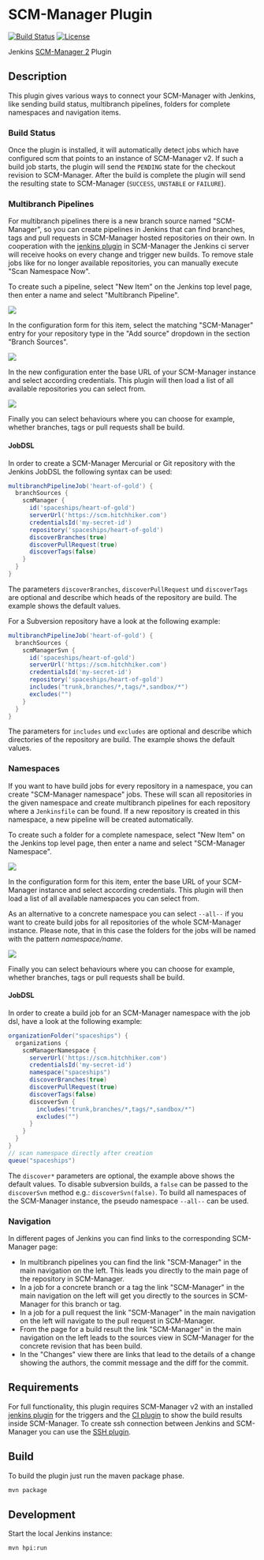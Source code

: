# SCM-Manager Plugin
[![Build Status](https://ci.jenkins.io/buildStatus/icon?job=Plugins%2Fscm-manager-plugin%2Fmaster)](https://ci.jenkins.io/job/Plugins/job/scm-manager-plugin/job/master/)
[![License](https://img.shields.io/github/license/jenkinsci/github-plugin.svg)](LICENSE)

Jenkins [SCM-Manager 2](https://www.scm-manager.org/) Plugin

## Description

This plugin gives various ways to connect your SCM-Manager with Jenkins, like sending build status, multibranch
pipelines, folders for complete namespaces and navigation items.

### Build Status
Once the plugin is installed, it will automatically detect jobs which have configured scm that points to an instance
of SCM-Manager v2. If such a build job starts, the plugin will send the `PENDING` state for the checkout revision to
SCM-Manager. After the build is complete the plugin will send the resulting state to SCM-Manager (`SUCCESS`, `UNSTABLE`
or `FAILURE`).

### Multibranch Pipelines
For multibranch pipelines there is a new branch source named "SCM-Manager", so you can create pipelines in Jenkins that
can find branches, tags and pull requests in SCM-Manager hosted repositories on their own. In cooperation with the
[jenkins plugin](https://www.scm-manager.org/plugins/scm-jenkins-plugin/) in SCM-Manager the Jenkins ci server will receive hooks on
every change and trigger new builds.
To remove stale jobs like for no longer available repositories, you can manually execute "Scan Namespace Now".

To create such a pipeline, select "New Item" on the Jenkins top level page, then enter a name and select "Multibranch
Pipeline".

![](docs/de/assets/select-multibranch-pipeline.png)

In the configuration form for this item, select the matching "SCM-Manager" entry for your repository type in the "Add
source" dropdown in the section "Branch Sources".

![](docs/de/assets/config-multibranch-pipeline-source.png)

In the new configuration enter the base URL of your SCM-Manager instance and select according credentials. This
plugin will then load a list of all available repositories you can select from.

![](docs/de/assets/config-multibranch-pipeline.png)

Finally you can select behaviours where you can choose for example, whether branches, tags or pull requests shall be
build.

#### JobDSL

In order to create a SCM-Manager Mercurial or Git repository with the Jenkins JobDSL the following syntax can be used:

```groovy
multibranchPipelineJob('heart-of-gold') {
  branchSources {
    scmManager {
      id('spaceships/heart-of-gold')
      serverUrl('https://scm.hitchhiker.com')
      credentialsId('my-secret-id')
      repository('spaceships/heart-of-gold')
      discoverBranches(true)
      discoverPullRequest(true)
      discoverTags(false)
    }
  }
}
```

The parameters `discoverBranches`, `discoverPullRequest` und `discoverTags` are optional 
and describe which heads of the repository are build.
The example shows the default values.

For a Subversion repository have a look at the following example:

```groovy
multibranchPipelineJob('heart-of-gold') {
  branchSources {
    scmManagerSvn {
      id('spaceships/heart-of-gold')
      serverUrl('https://scm.hitchhiker.com')
      credentialsId('my-secret-id')
      repository('spaceships/heart-of-gold')
      includes("trunk,branches/*,tags/*,sandbox/*")
      excludes("")
    }
  }
}
```
The parameters for `includes` und `excludes` are optional and describe which directories of the repository are build.
The example shows the default values.

### Namespaces
If you want to have build jobs for every repository in a namespace, you can create "SCM-Manager namespace" jobs. These
will scan all repositories in the given namespace and create multibranch pipelines for each repository where a
`Jenkinsfile` can be found. If a new repository is created in this namespace, a new pipeline will be created
automatically.

To create such a folder for a complete namespace, select "New Item" on the Jenkins top level page, then enter a name
and select "SCM-Manager Namespace".

![](docs/de/assets/select-namespace-item.png)

In the configuration form for this item, enter the base URL of your SCM-Manager instance and select according
credentials. This plugin will then load a list of all available namespaces you can select from.

As an alternative to a concrete namespace you can select <code>--all--</code> if you want to create build jobs for
all repositories of the whole SCM-Manager instance. Please note, that in this case the folders for the jobs will be
named with the pattern *namespace/name*.

![](docs/de/assets/config-namespace-item.png)

Finally you can select behaviours where you can choose for example, whether branches, tags or pull requests shall be
build.

#### JobDSL

In order to create a build job for an SCM-Manager namespace with the job dsl, have a look at the following example:

```groovy
organizationFolder("spaceships") {
  organizations {
    scmManagerNamespace {
      serverUrl('https://scm.hitchhiker.com')
      credentialsId('my-secret-id')
      namespace("spaceships")
      discoverBranches(true)
      discoverPullRequest(true)
      discoverTags(false)
      discoverSvn {
        includes("trunk,branches/*,tags/*,sandbox/*")
        excludes("")
      }
    }
  }
}
// scan namespace directly after creation
queue("spaceships")
```

The `discover*` parameters are optional, the example above shows the default values. 
To disable subversion builds, a `false` can be passed to the `discoverSvn` method e.g.: `discoverSvn(false)`.
To build all namespaces of the SCM-Manager instance, the pseudo namespace `--all--` can be used.

### Navigation
In different pages of Jenkins you can find links to the corresponding SCM-Manager page:

- In multibranch pipelines you can find the link "SCM-Manager" in the main navigation on the left. This leads you
  directly to the main page of the repository in SCM-Manager.
- In a job for a concrete branch or a tag the link "SCM-Manager" in the main navigation on the left will get you
  directly to the sources in SCM-Manager for this branch or tag.
- In a job for a pull request the link "SCM-Manager" in the main navigation on the left will navigate to the pull
  request in SCM-Manager.
- From the page for a build result the link "SCM-Manager" in the main navigation on the left leads to the sources
  view in SCM-Manager for the concrete revision that has been build.
- In the "Changes" view there are links that lead to the details of a change showing the authors, the commit message
  and the diff for the commit.

## Requirements

For full functionality, this plugin requires SCM-Manager v2 with an installed
[jenkins plugin](https://www.scm-manager.org/plugins/scm-jenkins-plugin/) for the triggers and the
[CI plugin](https://www.scm-manager.org/plugins/scm-ci-plugin/) to show the build results inside SCM-Manager. To create
ssh connection between Jenkins and SCM-Manager you can use the
[SSH plugin](https://www.scm-manager.org/plugins/scm-ssh-plugin/).

## Build

To build the plugin just run the maven package phase.

```bash
mvn package
```

## Development 

Start the local Jenkins instance:

```bash
mvn hpi:run
```
